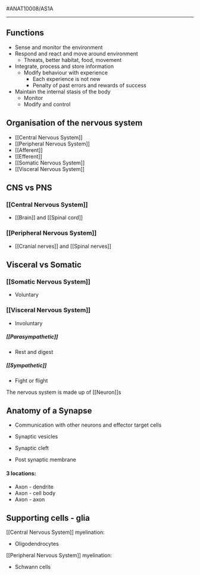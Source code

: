 #ANAT10008/AS1A 

---
## Functions
- Sense and monitor the environment
- Respond and react and move around environment
	- Threats, better habitat, food, movement
- Integrate, process and store information
	- Modify behaviour with experience
		- Each experience is not new
		- Penalty of past errors and rewards of success
- Maintain the internal stasis of the body
	- Monitor
	- Modify and control

## Organisation of the nervous system
- [[Central Nervous System]]
- [[Peripheral Nervous System]]
- [[Afferent]]
- [[Efferent]]
- [[Somatic Nervous System]]
- [[Visceral Nervous System]]


## CNS vs PNS
### [[Central Nervous System]]
- [[Brain]] and [[Spinal cord]]
### [[Peripheral Nervous System]] 
- [[Cranial nerves]] and [[Spinal nerves]]

## Visceral vs Somatic
### [[Somatic Nervous System]]
- Voluntary

### [[Visceral Nervous System]]
- Involuntary
##### [[Parasympathetic]]
- Rest and digest
##### [[Sympathetic]]
- Fight or flight


The nervous system is made up of [[Neuron]]s

## Anatomy of a Synapse
- Communication with other neurons and effector target cells

- Synaptic vesicles 
- Synaptic cleft
- Post synaptic membrane
#### 3 locations:
- Axon - dendrite
- Axon - cell body
- Axon - axon

## Supporting cells - glia
[[Central Nervous System]] myelination:
- Oligodendrocytes

[[Peripheral Nervous System]] myelination:
- Schwann cells

